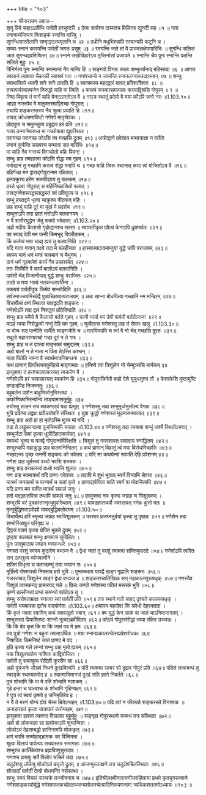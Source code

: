 +++
title = "१०३"

+++
श्रीनारायण उवाच--  
शृणु प्रिये सहाऽऽलीभिः पार्वती हरसुन्दरी ॥
देव्यः सर्वाश्च दास्यश्च मिलित्वा द्युनदीं सह ॥१ ॥
गताः स्नानार्थमित्यत्र निःशङ्कं स्नान्ति वारिषु ।  
सुगन्धिसारतैलानि सम्मृद्याऽत्यमृतानि च ॥२ ॥
दधीनि मधुभिश्चापि रस्यान्यपि कटूनि च ।  
सख्यः स्नानं कारयन्ति पार्वतीं जगतः प्रसूम् ॥३ ॥
रमयन्ति जले तां वै प्राञ्जलक्षेपणादिभिः ॥
सुगन्धि सलिलं जातं सुगन्धद्रवमिश्रितम् ॥४॥
स्नाने सखीविहारेऽत्र तृप्तिर्नासां प्रजायते ॥
स्नान्ति चैव पुनः स्नान्ति पतन्ति सलिले मुहुः ॥५ ॥  
विनिर्गत्य पुनः स्नान्ति स्नानान्तं नैव यान्ति हि ॥
सङ्गवो विगतः कालः शम्भुर्ध्यानाद् बहिस्तदा ॥६ ॥
आगतः स्वासनं त्यक्त्वा चैकाकी स्वाश्रमं गतः ॥
गणांश्चान्ये न जानन्ति स्नानलग्नास्तदाऽभवन् ॥७ ॥
शम्भुः स्वाभाविको ध्यानी शनैः शनैः प्रयाति हि ॥
स्वाश्रमस्य महद्द्वारं यावत् प्रविशतीश्वरः ॥८ ॥  
तावत्पार्वत्यात्मजेन निरुद्धो याहि मा त्विति ॥
कस्त्वं कस्मात्समायातः करमाद्विशसि गोपुरम् ॥ ९ ॥  
तिष्ठ विवृत्य तं मार्गं याहि येनाऽऽगतोऽत्र वै ॥
नाऽत्र स्थातुं प्रदेयो वै मया कौऽपि जनो नरः ॥1.103.१०॥  
आज्ञा नास्त्येव मे मातुस्तस्माद्विगच्छ गोपुरात् ।  
तथापि शङ्करस्तस्य नैव श्रुत्वा प्रयाति हि ॥११॥  
तावत् क्रोधसमाविष्टो गणेशो मातृसेवकः ।  
प्रोद्घुष्य च समुत्प्लुत्य प्रदुद्राव हरं प्रति ॥१२॥  
गत्वा तन्मार्गमारुध्य मा गच्छोक्त्वा ह्युपस्थितः ।  
परागच्छ परागच्छ कोऽसि क्व गच्छसि द्रुतम् ॥१३॥
अत्रोद्याने प्रवेशाय मन्मात्राज्ञा न वर्तते!  
स्नानं कुर्वन्ति सख्यश्च मन्मात्रा सह वारिभिः ॥१४॥  
मा याहि नैव गन्तव्यं विगच्छेतो बहिः पिवन्! ।  
शम्भुः प्राह तमज्ञात्वा कोऽसि रोद्धा मम गृहम् ॥१५॥  
ममोद्यानं तु गच्छामि कस्त्वं रोद्धा ममापि च ॥
गच्छ याहि त्वितः स्थानात् कया त्वं योजितोऽत्र वै ॥१६॥  
बहिर्गच्छ मम द्वाराद्गोपुरान्मम रक्षितात् ।  
इत्याक्रुश्य हरेण स्वमविज्ञाय तु बालकम् ॥१७॥  
हस्ते धृत्वा गोपुरात् स बहिर्निष्कासितो बलात् ।  
तावद्गणेशस्तद्धस्ताद्धस्तं स्वं प्रवियुज्य च ॥१८॥  
शम्भुं हस्तद्वये धृत्वा चाक्रुश्य नीतवान् बहिः ।  
प्राह शम्भुं याहि दूरं मा मुखं मे प्रदर्शय ॥१९॥  
शम्भुनाऽपि तदा ज्ञातं मत्तोऽपि बलवानयम् ।  
न वै शारीरयुद्धेन जेतुं शक्यो भवेदयम् ॥1.103.२०॥  
अहो मदीयः कैलासो गृहोद्यानश्च रक्षसा ॥
स्वायत्तीकृत एवैत्य केनाऽपि ध्रुवमर्थतः ॥२१॥  
क्व स्याद् देवी मम पत्नी किमभूद् विपरीतकम् ।  
किं कर्तव्यं मया चाद्य ह्ययं तु बलवानिति ॥२२॥  
यदि गत्वा गणान् वक्ष्ये तदा मे बलहीनता ॥
हास्यास्पदत्वमाप्नुयां युद्धे चापि पराजयम् ॥२३॥  
स्वस्य मानं धनं मन्त्रं चावमानं च मैथुनम् ।  
दानं धर्मं गृहक्लेशं कार्यं नैव प्रकाशयेत् ॥२४॥  
ततः किमिति वै कार्यं बालोऽयं बलवानिति ।  
पार्वती चेद् विजानीयाद् युद्धे शम्भुः पराजितः ॥२५॥  
तदग्रे च मया भाव्यं नतकन्धरवर्तिना ।  
वक्त्ययं पार्वतीपुत्रः किमेवं सम्भवेदिति ॥२६॥  
सर्वस्माज्जयमिच्छेद्वै पुत्राच्छिष्यात्पराजयम् ॥
अतः साम्ना बोधयित्वा गच्छामि मम मन्दिरम् ॥२७॥  
विचार्येत्थं क्षणं स्थित्वा यावद्वदति शङ्करः ।  
गणेशोऽपि तदा द्वारं निरुद्ध्य प्रतितिष्ठति ॥२८॥  
शम्भुः प्राह ममैषो वै कैलासो वर्तते गृहम् ॥
पत्नी भार्या मम देवी पार्वती वर्ततेंऽगज! ॥२९॥  
माऽहं त्वया निरोद्धव्यो गन्तुं देहि मम गृहम् ॥
श्रुत्वैतत्स गणेशस्तु प्राह तं रोषतः खलु ॥1.103.३०॥  
मा वोचः शठ पत्नीति भार्येति चाङ्गजेति च ॥
मारयिष्यामि च त्वां वै नो चेद् गच्छसि दूरतः ॥३१॥  
स्थूलो महानरण्यस्थो गच्छ दूरं न ते गमः ।  
शम्भुः प्राह च तं ज्ञात्वा मातृभक्तं समुद्यतम् ॥३२॥  
अहो बाल! न ते माता न पिता तेऽस्ति कश्चन् ।  
माता पितेति नाम्ना वै स्वार्थमात्रनिबन्धना ॥३३॥  
कथं प्राणान् प्रियाँस्त्यक्तुमीहसे मातृनामतः ॥
हनिष्ये त्वां त्रिशूलेन नो चेन्मुञ्चसि मार्गकम् ३४  
इत्युक्त्वा तं हरश्चाऽपासारयत् स्वकरेण वै ।  
गणेशोऽपि हरं चापासारयत् स्वकरेण हि ॥३५॥
गोपुरान्निर्गतौ बाह्ये देशे युयुधतुश्च तौ ॥
केशाकेशि मुष्टामुष्टि दण्डादण्डि निजघ्नतुः ॥३६॥  
बहुबलेन पाशेन बाहुभिर्जानुभिस्तथा ।  
कफोणिकाभिरन्योन्यं ताडयामासतुर्मुहुः ॥३७  
तयोस्तु ताडनं तत्र त्वाकण्ठाग्रं यदा ह्यभूत् ॥
गणेशस्तु तदा शम्भुमूर्ध्वमुत्तोल्य वेगतः ॥३८॥  
भुवि प्रक्षिप्य तद्वक्षः प्रपीड्योपरि संस्थितः ॥
युवा क्रुद्धो गणेशस्तं मूढमारममारयत् ॥३९॥  
शम्भुः प्राह अहो हा हा मृतोऽस्मि मुञ्च मां यदि ।  
तदा ते लड्डुकान्दत्वा पूजयिष्यामि चाग्रतः ॥1.103.४०॥
गणेशस्तु तदा त्यक्त्वा शम्भुं पार्श्वे स्थितोऽभवत् ।  
शम्भुर्जटां समां कृत्वा धुलीर्देहादमार्जयत् ॥४१॥  
स्वस्थो भूत्वा च यावद्वै गोपुरान्तर्विविक्षति ॥
त्रिशूलं तु गणस्तावत् समादाय रुणद्धितम् ॥४२॥  
शम्भुश्चापि महाक्रुद्धः प्राह बालमनिन्दितम् ॥
कथं प्राणान् विहातुं त्वं मया विरोधमिच्छसि ॥४३॥  
गच्छाऽन्तः पृच्छ जननीं शङ्करः को भवेत्तव ॥
यदि सा कथयेन्मां स्वपतिं देहि प्रवेशनम् ४४॥  
गणेशः प्राह धूर्तस्त्वं वध्यो भवसि शस्त्रतः ।  
शम्भुः प्राह वराकस्त्वं वध्यो भवसि शूलतः ॥४५॥  
गणः प्राह स्वमात्रार्थं यदि प्राणाः परेतकाः ॥
तदापि मे शुभं भूयात् स्वर्गं विन्दामि सेवया ॥४६॥  
मात्रर्थं जनकार्थं च पत्न्यर्थं च सतां कृते ॥
प्राणाद्यर्पयिता याति स्वर्गं वा मोक्षमित्यपि ॥४७॥  
यदि प्राणा मम यान्ति मात्रर्थं सफलं जनुः ।  
हतो यद्यज्ञातपित्रा तथापि सफलं जनुः ४८॥
एवमुक्त्वा नमः कृत्वा जग्राह च त्रिशूलकम् ।  
शम्भूरपि वरं पुत्रहस्तान्मृत्युमुपस्थितम् ॥४९॥
यावदज्ञातचर्यौ स्वस्तावत् स्नेहः कुतो मतः ॥
मृत्युर्बुद्धिमताऽपोह्यो यावद्बुद्धिबलोदयम् ॥1.103.५०॥  
विचार्येत्थं हरिं स्मृत्वा जग्राह स्वत्रिशूलकम् ॥
परस्परं प्रजघ्नतुर्दयां कृत्वा तु पृष्ठतः ॥५१॥
गणेशेन तदा शम्भोस्त्रिशूलं परिगृह्य च ।  
द्विवृत्तं वलयं कृत्वा क्षेपितं भूतले द्रुतम् ॥५२॥  
दृष्ट्वा बालबलं शम्भुः क्षणमात्रं सुमोहितः ।  
पुनः परशुमादाय जघान गणकन्धरे ॥५३॥  
गणस्तं परशुं स्वस्य कुठारेण बभञ्ज वै ॥
द्वेधा जातं तु परशुं त्यक्त्वा शक्तिमुपाददे ॥५४॥
गणेशोऽपि त्वरितः सन् उत्प्लुत्य व्योमवर्त्मनि ।  
शक्तिं विधृत्य च बलाच्छम्भुं तया जघान सः ॥५५॥  
मूर्छितो रोषमापन्नो निषसाद हरो भुवि ॥
पुनरुत्थाय यावद्वै खड्गं गृह्णाति शङ्करः ॥५६॥  
गजस्तावत् त्रिशूलेन खड्गं द्वेधा बभञ्ज ह ॥
शङ्करश्चातिखिन्नः सन् महाकालसुरूपधृक् ॥५७॥
गणस्यैव त्रिशूलं त्वास्कन्द्य प्रामारयद् गले ॥
छिन्नः कण्ठो गणेशस्य पतितं मस्तकं भुवि ॥५८॥  
कृष्णे तल्लीनतां प्राप्तं कबन्धो वर्ततेऽत्र तु ।  
शम्भुः सरोषताम्राक्षः स्नात्वा स्वां पार्वतीं प्रति ॥५९॥
तत्र स्थाने गतो यावद् दृश्यते कालरूपधृक् ।  
पार्वती भयमापन्ना द्रागेव पादयोर्गता ॥1.103.६०॥
क्षमापय महादेव! किं क्रोधो देहरक्तता ।  
किं कृतं भवता स्वामिन् कथं रक्तप्लुतो भवान् ॥६१॥
क्व युद्धं केन साकं वा जातं चाऽनिष्टमागतम् ।  
शम्भुस्तदा प्रियाश्लिष्टः शान्तो भूत्वाऽब्रवीदिदम् ॥६२॥
कोऽयं गोपुरसंरोद्धा त्वया रक्षित उज्जडः ।  
किं किं देव कृतं किं वा किं जातं वद मे भ्रमः ॥६३॥  
तव पुत्रो गणेशः स बहुना तपसाऽर्थितः ॥
मया स्नानप्रकालस्येतरप्रवेशरोधकः ॥६४  
निषादितः किमनिष्टं जातं प्राणद मे वद ।  
इति कृत्वा गले लग्नां शम्भुः प्राह मृतो ह्ययम् ॥६५॥  
मया त्रिशूलघातेन नाशितः काद्वियोजितः ।  
पार्वती तु समाश्रुत्य रोदिती कुररीव सा ॥६६॥  
अहो पुत्रजनेः सौख्यं निधने दुःखमित्यपि ॥
पतिं त्यक्त्वा सत्वरं सो दुद्राव गोपुरं प्रति ॥६७॥
पतितं तत्कबन्धं तु स्वाङ्के स्थाप्यरुरोद ह ॥
स्वात्माभिमानजं दुःखं सति ज्ञाने निवर्तते ॥६८॥  
पुत्रं शोचामि किं वा मे पतिं शोचामि नाशकम् ।  
गृहे हन्ता च घात्यश्च कं शोचामि गृहिण्यहम् ॥६९॥  
रे पुत्र त्वं स्वयं कृष्णो ह जनिमृतिरेव ह ।  
न वै ते मरणं योग्यं ह्येवं चेच्च म्रियेऽप्यहम् ॥1.103.७०॥
यदि त्वां न जीवयते शङ्करस्ते विनाशकः ॥
अनाहारव्रतं कृत्वा यात्रापारं करोम्यहम् ॥७१॥  
इत्युक्त्वा ह्यशनं त्यक्त्वा विललाप मुहुर्मुहुः ॥
सङ्गृह्य गोपुरस्थाने कबन्धं तत्र संस्थिता ॥७२॥  
अहो हो लोकमाता सा ह्यशोकाऽपि शुचान्विता ।  
लोकोऽयं देहसम्बद्धो ज्ञानिनामपि शोककृत् ॥७३॥  
क्षणं भवति सम्मोहाद्भ्रामकः का विचित्रता ।  
श्रुत्वा विलापं पार्वत्याः सख्यस्तत्र समागताः ॥७४॥  
शम्भुश्च कार्तिकेयश्च ब्रह्मविष्णुसुरादयः ।  
गणाश्च प्राययुः सर्वे विलोपं चक्रिरे तदा ॥७५॥  
चतुर्दशसु लोकेषु शोकोऽयं प्रसृतो द्रुतम् ॥
आजग्मुस्तत्क्षणे तत्र चतुर्दशबिलस्थिताः ॥७६॥  
शोकार्तां पार्वतीं देव्यो बोधयन्ति नरास्तथा ।  
शम्भुः स्वयं विचारं सञ्चक्रे तज्जीवनाय च ॥७७॥
इतिश्रीलक्ष्मीनारायणीयसंहितायां प्रथमे कृतयुगसन्ताने गणेशशङ्करयोर्युद्धे गणेशमस्तकच्छेदतज्जन्यशोकश्चेत्यादिनिरूपणनामा त्र्यधिकशततमोऽध्यायः ॥१०३ ॥  
    
